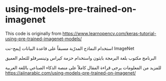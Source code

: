 # using-models-pre-trained-on-imagenet

This code is originally from https://www.learnopencv.com/keras-tutorial-using-pre-trained-imagenet-models/

استخدام النماذج المدرّبة مسبقاً على قاعدة البيانات إيمج-نت ImageNet

البرنامج مكتوب بلغة البرمجة بايثون واستخدام حزمة كيراس وتينسرفلو للتعلم العميق

للمزيد من المعلومات يرجى قراءة المقال كاملاً على منصة الذكاء الصناعي باللغة العربية 
https://aiinarabic.com/using-models-pre-trained-on-imagenet/
